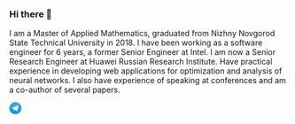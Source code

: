 ### Hi there 👋

I am a Master of Applied Mathematics, graduated from Nizhny Novgorod State Technical University in 2018. I have been working as a software engineer for 6 years, a former Senior Engineer at Intel. I am now a Senior Research Engineer at Huawei Russian Research Institute. Have practical experience in developing web applications for optimization and analysis of neural networks. I also have experience of speaking at conferences and am a co-author of several papers.

<a href="https://t.me/artyomtugaryov/">
  <img align="left" alt="Artyom's Telegram" width="22px" src="./assets/tg.svg.webp" />
</a>
</br>
